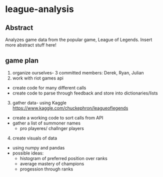 # league-analysis
## Abstract
  Analyzes game data from the popular game, League of Legends. Insert more abstract stuff here!
## game plan
1. organize ourselves- 3 committed members: Derek, Ryan, Julian
2. work with riot games api
  * create code for many different calls 
  * create code to parse through feedback and store into dictionaries/lists
3. gather data- using Kaggle https://www.kaggle.com/chuckephron/leagueoflegends
  * create a working code to sort calls from API
  * gather a list of summoner names 
    * pro playeres/ challnger players
4. create visuals of data 
 * using numpy and pandas
 * possible ideas:
   + histogram of preferred position over ranks
   + average mastery of champions
   + progession through ranks

